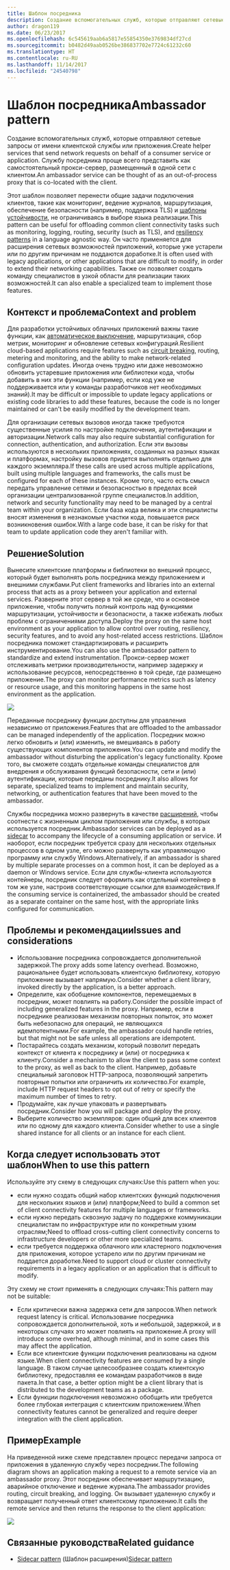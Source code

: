 ```yaml
---
title: Шаблон посредника
description: Создание вспомогательных служб, которые отправляют сетевые запросы от имени клиентской службы или приложения.
author: dragon119
ms.date: 06/23/2017
ms.openlocfilehash: 6c545619aab6a5817e55854350e3769834df27cd
ms.sourcegitcommit: b0482d49aab0526be386837702e7724c61232c60
ms.translationtype: HT
ms.contentlocale: ru-RU
ms.lasthandoff: 11/14/2017
ms.locfileid: "24540798"
---
```

# <a name="ambassador-pattern"></a><span data-ttu-id="87abf-103">Шаблон посредника</span><span class="sxs-lookup"><span data-stu-id="87abf-103">Ambassador pattern</span></span>

<span data-ttu-id="87abf-104">Создание вспомогательных служб, которые отправляют сетевые запросы от имени клиентской службы или приложения.</span><span class="sxs-lookup"><span data-stu-id="87abf-104">Create helper services that send network requests on behalf of a consumer service or application.</span></span> <span data-ttu-id="87abf-105">Службу посредника проще всего представить как самостоятельный прокси-сервер, размещенный в одной сети с клиентом.</span><span class="sxs-lookup"><span data-stu-id="87abf-105">An ambassador service can be thought of as an out-of-process proxy that is co-located with the client.</span></span>

<span data-ttu-id="87abf-106">Этот шаблон позволяет перенести общие задачи подключения клиентов, такие как мониторинг, ведение журналов, маршрутизация, обеспечение безопасности (например, поддержка TLS) и [шаблоны устойчивости][resiliency-patterns], не ограничиваясь в выборе языка реализации.</span><span class="sxs-lookup"><span data-stu-id="87abf-106">This pattern can be useful for offloading common client connectivity tasks such as monitoring, logging, routing, security (such as TLS), and [resiliency patterns][resiliency-patterns] in a language agnostic way.</span></span> <span data-ttu-id="87abf-107">Он часто применяется для расширения сетевых возможностей приложений, которые уже устарели или по другим причинам не поддаются доработке.</span><span class="sxs-lookup"><span data-stu-id="87abf-107">It is often used with legacy applications, or other applications that are difficult to modify, in order to extend their networking capabilities.</span></span> <span data-ttu-id="87abf-108">Также он позволяет создать команду специалистов в узкой области для реализации таких возможностей.</span><span class="sxs-lookup"><span data-stu-id="87abf-108">It can also enable a specialized team to implement those features.</span></span>

## <a name="context-and-problem"></a><span data-ttu-id="87abf-109">Контекст и проблема</span><span class="sxs-lookup"><span data-stu-id="87abf-109">Context and problem</span></span>

<span data-ttu-id="87abf-110">Для разработки устойчивых облачных приложений важны такие функции, как [автоматическое выключение][circuit-breaker], маршрутизация, сбор метрик, мониторинг и обновление сетевых конфигураций.</span><span class="sxs-lookup"><span data-stu-id="87abf-110">Resilient cloud-based applications require features such as [circuit breaking][circuit-breaker], routing, metering and monitoring, and the ability to make network-related configuration updates.</span></span> <span data-ttu-id="87abf-111">Иногда очень трудно или даже невозможно обновить устаревшие приложения или библиотеки кода, чтобы добавить в них эти функции (например, если код уже не поддерживается или у команды разработчиков нет необходимых знаний).</span><span class="sxs-lookup"><span data-stu-id="87abf-111">It may be difficult or impossible to update legacy applications or existing code libraries to add these features, because the code is no longer maintained or can't be easily modified by the development team.</span></span>

<span data-ttu-id="87abf-112">Для организации сетевых вызовов иногда также требуются существенные усилия по настройке подключения, аутентификации и авторизации.</span><span class="sxs-lookup"><span data-stu-id="87abf-112">Network calls may also require substantial configuration for connection, authentication, and authorization.</span></span> <span data-ttu-id="87abf-113">Если эти вызовы используются в нескольких приложениях, созданных на разных языках и платформах, настройку вызовов придется выполнять отдельно для каждого экземпляра.</span><span class="sxs-lookup"><span data-stu-id="87abf-113">If these calls are used across multiple applications, built using multiple languages and frameworks, the calls must be configured for each of these instances.</span></span> <span data-ttu-id="87abf-114">Кроме того, часто есть смысл передать управление сетями и безопасностью в пределах всей организации централизованной группе специалистов.</span><span class="sxs-lookup"><span data-stu-id="87abf-114">In addition, network and security functionality may need to be managed by a central team within your organization.</span></span> <span data-ttu-id="87abf-115">Если база кода велика и эти специалисты вносят изменения в незнакомые участки кода, повышается риск возникновения ошибок.</span><span class="sxs-lookup"><span data-stu-id="87abf-115">With a large code base, it can be risky for that team to update application code they aren't familiar with.</span></span>

## <a name="solution"></a><span data-ttu-id="87abf-116">Решение</span><span class="sxs-lookup"><span data-stu-id="87abf-116">Solution</span></span>

<span data-ttu-id="87abf-117">Вынесите клиентские платформы и библиотеки во внешний процесс, который будет выполнять роль посредника между приложением и внешними службами.</span><span class="sxs-lookup"><span data-stu-id="87abf-117">Put client frameworks and libraries into an external process that acts as a proxy between your application and external services.</span></span> <span data-ttu-id="87abf-118">Разверните этот сервер в той же среде, что и основное приложение, чтобы получить полный контроль над функциями маршрутизации, устойчивости и безопасности, а также избежать любых проблем с ограничениями доступа.</span><span class="sxs-lookup"><span data-stu-id="87abf-118">Deploy the proxy on the same host environment as your application to allow control over routing, resiliency, security features, and to avoid any host-related access restrictions.</span></span> <span data-ttu-id="87abf-119">Шаблон посредника поможет стандартизировать и расширить инструментирование.</span><span class="sxs-lookup"><span data-stu-id="87abf-119">You can also use the ambassador pattern to standardize and extend instrumentation.</span></span> <span data-ttu-id="87abf-120">Прокси-сервер может отслеживать метрики производительности, например задержку и использование ресурсов, непосредственно в той среде, где размещено приложение.</span><span class="sxs-lookup"><span data-stu-id="87abf-120">The proxy can monitor performance metrics such as latency or resource usage, and this monitoring happens in the same host environment as the application.</span></span>

![](./_images/ambassador.png)

<span data-ttu-id="87abf-121">Переданные посреднику функции доступны для управления независимо от приложения.</span><span class="sxs-lookup"><span data-stu-id="87abf-121">Features that are offloaded to the ambassador can be managed independently of the application.</span></span> <span data-ttu-id="87abf-122">Посредник можно легко обновить и (или) изменить, не вмешиваясь в работу существующих компонентов приложения.</span><span class="sxs-lookup"><span data-stu-id="87abf-122">You can update and modify the ambassador without disturbing the application's legacy functionality.</span></span> <span data-ttu-id="87abf-123">Кроме того, вы сможете создать отдельные команды специалистов для внедрения и обслуживания функций безопасности, сети и (или) аутентификации, которые переданы посреднику.</span><span class="sxs-lookup"><span data-stu-id="87abf-123">It also allows for separate, specialized teams to implement and maintain security, networking, or authentication features that have been moved to the ambassador.</span></span>

<span data-ttu-id="87abf-124">Службы посредника можно развернуть в качестве [расширений][sidecar], чтобы соотнести с жизненным циклом приложения или службы, в которых используется посредник.</span><span class="sxs-lookup"><span data-stu-id="87abf-124">Ambassador services can be deployed as a [sidecar][sidecar] to accompany the lifecycle of a consuming application or service.</span></span> <span data-ttu-id="87abf-125">И наоборот, если посредник требуется сразу для нескольких отдельных процессов в одном узле, его можно развернуть как управляющую программу или службу Windows.</span><span class="sxs-lookup"><span data-stu-id="87abf-125">Alternatively, if an ambassador is shared by multiple separate processes on a common host, it can be deployed as a daemon or Windows service.</span></span> <span data-ttu-id="87abf-126">Если для службы-клиента используются контейнеры, посредник следует оформить как отдельный контейнер в том же узле, настроив соответствующие ссылки для взаимодействия.</span><span class="sxs-lookup"><span data-stu-id="87abf-126">If the consuming service is containerized, the ambassador should be created as a separate container on the same host, with the appropriate links configured for communication.</span></span>

## <a name="issues-and-considerations"></a><span data-ttu-id="87abf-127">Проблемы и рекомендации</span><span class="sxs-lookup"><span data-stu-id="87abf-127">Issues and considerations</span></span>

- <span data-ttu-id="87abf-128">Использование посредника сопровождается дополнительной задержкой.</span><span class="sxs-lookup"><span data-stu-id="87abf-128">The proxy adds some latency overhead.</span></span> <span data-ttu-id="87abf-129">Возможно, рациональнее будет использовать клиентскую библиотеку, которую приложение вызывает напрямую.</span><span class="sxs-lookup"><span data-stu-id="87abf-129">Consider whether a client library, invoked directly by the application, is a better approach.</span></span>
- <span data-ttu-id="87abf-130">Определите, как обобщение компонентов, перемещаемых в посредник, может повлиять на работу.</span><span class="sxs-lookup"><span data-stu-id="87abf-130">Consider the possible impact of including generalized features in the proxy.</span></span> <span data-ttu-id="87abf-131">Например, если в посреднике реализован механизм повторных попыток, это может быть небезопасно для операций, не являющихся идемпотентными.</span><span class="sxs-lookup"><span data-stu-id="87abf-131">For example, the ambassador could handle retries, but that might not be safe unless all operations are idempotent.</span></span>
- <span data-ttu-id="87abf-132">Постарайтесь создать механизм, который позволит передать контекст от клиента к посреднику и (или) от посредника к клиенту.</span><span class="sxs-lookup"><span data-stu-id="87abf-132">Consider a mechanism to allow the client to pass some context to the proxy, as well as back to the client.</span></span> <span data-ttu-id="87abf-133">Например, добавьте специальный заголовок HTTP-запроса, позволяющий запретить повторные попытки или ограничить их количество.</span><span class="sxs-lookup"><span data-stu-id="87abf-133">For example, include HTTP request headers to opt out of retry or specify the maximum number of times to retry.</span></span>
- <span data-ttu-id="87abf-134">Продумайте, как лучше упаковать и развертывать посредник.</span><span class="sxs-lookup"><span data-stu-id="87abf-134">Consider how you will package and deploy the proxy.</span></span>
- <span data-ttu-id="87abf-135">Выберите количество экземпляров: один общий для всех клиентов или по одному для каждого клиента.</span><span class="sxs-lookup"><span data-stu-id="87abf-135">Consider whether to use a single shared instance for all clients or an instance for each client.</span></span>

## <a name="when-to-use-this-pattern"></a><span data-ttu-id="87abf-136">Когда следует использовать этот шаблон</span><span class="sxs-lookup"><span data-stu-id="87abf-136">When to use this pattern</span></span>

<span data-ttu-id="87abf-137">Используйте эту схему в следующих случаях:</span><span class="sxs-lookup"><span data-stu-id="87abf-137">Use this pattern when you:</span></span>

- <span data-ttu-id="87abf-138">если нужно создать общий набор клиентских функций подключения для нескольких языков и (или) платформ;</span><span class="sxs-lookup"><span data-stu-id="87abf-138">Need to build a common set of client connectivity features for multiple languages or frameworks.</span></span>
- <span data-ttu-id="87abf-139">если нужно передать сквозную задачу по поддержке коммуникации специалистам по инфраструктуре или по конкретным узким отраслям;</span><span class="sxs-lookup"><span data-stu-id="87abf-139">Need to offload cross-cutting client connectivity concerns to infrastructure developers or other more specialized teams.</span></span>
- <span data-ttu-id="87abf-140">если требуется поддержка облачного или кластерного подключения для приложения, которое устарело или по другим причинам не поддается доработке.</span><span class="sxs-lookup"><span data-stu-id="87abf-140">Need to support cloud or cluster connectivity requirements in a legacy application or an application that is difficult to modify.</span></span>

<span data-ttu-id="87abf-141">Эту схему не стоит применять в следующих случаях:</span><span class="sxs-lookup"><span data-stu-id="87abf-141">This pattern may not be suitable:</span></span>

- <span data-ttu-id="87abf-142">Если критически важна задержка сети для запросов.</span><span class="sxs-lookup"><span data-stu-id="87abf-142">When network request latency is critical.</span></span> <span data-ttu-id="87abf-143">Использование посредника сопровождается дополнительной, хоть и небольшой, задержкой, и в некоторых случаях это может повлиять на приложение.</span><span class="sxs-lookup"><span data-stu-id="87abf-143">A proxy will introduce some overhead, although minimal, and in some cases this may affect the application.</span></span>
- <span data-ttu-id="87abf-144">Если все клиентские функции подключения реализованы на одном языке.</span><span class="sxs-lookup"><span data-stu-id="87abf-144">When client connectivity features are consumed by a single language.</span></span> <span data-ttu-id="87abf-145">В таком случае целесообразнее создать клиентскую библиотеку, предоставляя ее командам разработчиков в виде пакета.</span><span class="sxs-lookup"><span data-stu-id="87abf-145">In that case, a better option might be a client library that is distributed to the development teams as a package.</span></span>
- <span data-ttu-id="87abf-146">Если функции подключения невозможно обобщить или требуется более глубокая интеграция с клиентским приложением.</span><span class="sxs-lookup"><span data-stu-id="87abf-146">When connectivity features cannot be generalized and require deeper integration with the client application.</span></span>

## <a name="example"></a><span data-ttu-id="87abf-147">Пример</span><span class="sxs-lookup"><span data-stu-id="87abf-147">Example</span></span>

<span data-ttu-id="87abf-148">На приведенной ниже схеме представлен процесс передачи запроса от приложения в удаленную службу через посредник.</span><span class="sxs-lookup"><span data-stu-id="87abf-148">The following diagram shows an application making a request to a remote service via an ambassador proxy.</span></span> <span data-ttu-id="87abf-149">Этот посредник обеспечивает маршрутизацию, аварийное отключение и ведение журнала.</span><span class="sxs-lookup"><span data-stu-id="87abf-149">The ambassador provides routing, circuit breaking, and logging.</span></span> <span data-ttu-id="87abf-150">Он вызывает удаленную службу и возвращает полученный ответ клиентскому приложению.</span><span class="sxs-lookup"><span data-stu-id="87abf-150">It calls the remote service and then returns the response to the client application:</span></span>

![](./_images/ambassador-example.png) 

## <a name="related-guidance"></a><span data-ttu-id="87abf-151">Связанные руководства</span><span class="sxs-lookup"><span data-stu-id="87abf-151">Related guidance</span></span>

- <span data-ttu-id="87abf-152">[Sidecar pattern](./sidecar.md) (Шаблон расширения)</span><span class="sxs-lookup"><span data-stu-id="87abf-152">[Sidecar pattern](./sidecar.md)</span></span>

<!-- links -->

[circuit-breaker]: ./circuit-breaker.md
[resiliency-patterns]: ./category/resiliency.md
[sidecar]: ./sidecar.md
